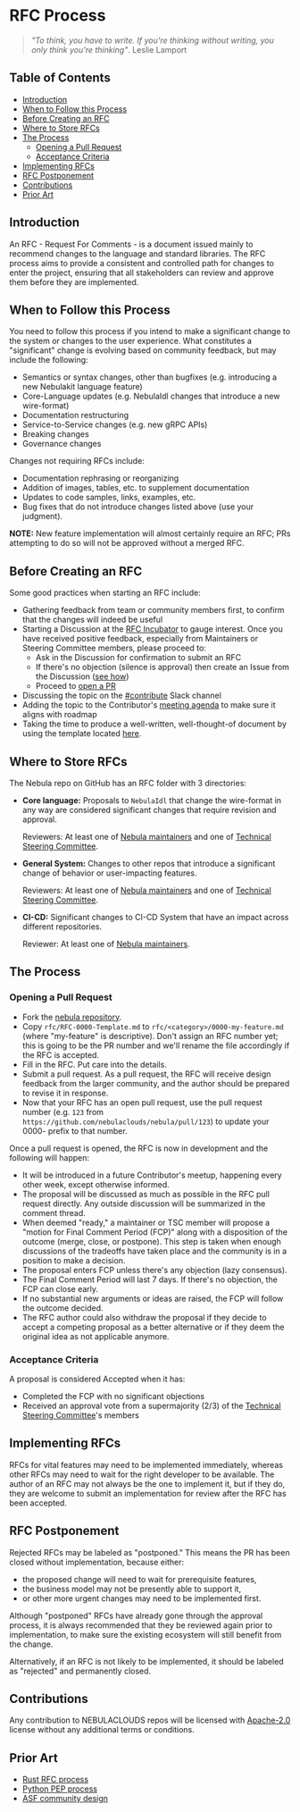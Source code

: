 # RFC Process

>*"To think, you have to write. If you're thinking without writing, you only think you're thinking"*.  Leslie Lamport

## Table of Contents
- [Introduction](#introduction)
- [When to Follow this Process](#when-to-follow-this-process)
- [Before Creating an RFC](#before-creating-an-rfc)
- [Where to Store RFCs](#where-to-store-rfcs)
- [The Process](#the-process)
  - [Opening a Pull Request](#opening-a-pull-request)
  - [Acceptance Criteria](#acceptance-criteria)
- [Implementing RFCs](#implementing-rfcs)
- [RFC Postponement](#rfc-postponement)
- [Contributions](#contributions)
- [Prior Art](#prior-art)

## Introduction

An RFC - Request For Comments - is a document issued mainly to recommend changes to the language and standard libraries. The RFC process aims to provide a consistent and controlled path for changes to enter the project, ensuring that all stakeholders can review and approve them before they are implemented.

## When to Follow this Process

You need to follow this process if you intend to make a significant change to the system or changes to the user experience. What constitutes a "significant" change is evolving based on community feedback, but may include the following:

- Semantics or syntax changes, other than bugfixes (e.g. introducing a new Nebulakit language feature)
- Core-Language updates (e.g. NebulaIdl changes that introduce a new wire-format)
- Documentation restructuring
- Service-to-Service changes (e.g. new gRPC APIs)
- Breaking changes
- Governance changes

Changes not requiring RFCs include:

- Documentation rephrasing or reorganizing
- Addition of images, tables, etc. to supplement documentation
- Updates to code samples, links, examples, etc.
- Bug fixes that do not introduce changes listed above (use your judgment).

**NOTE:** New feature implementation will almost certainly require an RFC; PRs attempting to do so will not be approved without a merged RFC.

## Before Creating an RFC

Some good practices when starting an RFC include:

- Gathering feedback from team or community members first, to confirm that the changes will indeed be useful
- Starting a Discussion at the [RFC Incubator](https://github.com/nebulaclouds/nebula/discussions/new?category=rfc-incubator) to gauge interest. Once you have received positive feedback, especially from Maintainers or Steering Committee members, please proceed to:
  - Ask in the Discussion for confirmation to submit an RFC
  - If there's no objection (silence is approval) then create an Issue from the Discussion ([see how](https://docs.github.com/en/issues/tracking-your-work-with-issues/creating-an-issue#creating-an-issue-from-discussion))
  - Proceed to [open a PR](#opening-a-pull-request)
- Discussing the topic on the [#contribute](https://nebula-org.slack.com/archives/C04NJPLRWUX) Slack channel
- Adding the topic to the Contributor's [meeting agenda](https://hackmd.io/@davidmirror/rkqCpbK1n) to make sure it aligns with roadmap
- Taking the time to produce a well-written, well-thought-of document by using the template located [here](https://github.com/nebulaclouds/nebula/blob/RFC-Process/rfc/RFC-0000-Template.md).

## Where to Store RFCs

The Nebula repo on GitHub has an RFC folder with 3 directories:

- **Core language:** Proposals to `NebulaIdl` that change the wire-format in any way are considered significant changes that require revision and approval.
  
  Reviewers: At least one of [Nebula maintainers](https://github.com/nebulaclouds/community/blob/main/MAINTAINERS.md) and one of [Technical Steering Committee](https://github.com/nebulaclouds/community/blob/main/MAINTAINERS.md).
  
- **General System:** Changes to other repos that introduce a significant change of behavior or user-impacting features.
  
  Reviewers: At least one of [Nebula maintainers](https://github.com/nebulaclouds/community/blob/main/MAINTAINERS.md) and one of [Technical Steering Committee](https://github.com/nebulaclouds/community/blob/main/MAINTAINERS.md).
  
- **CI-CD:** Significant changes to CI-CD System that have an impact across different repositories.
  
  Reviewer: At least one of [Nebula maintainers](https://github.com/nebulaclouds/community/blob/main/MAINTAINERS.md).

## The Process

### Opening a Pull Request

- Fork the [nebula repository](https://github.com/nebulaclouds/nebula).
- Copy `rfc/RFC-0000-Template.md` to `rfc/<category>/0000-my-feature.md` (where "my-feature" is descriptive). Don't assign an RFC number yet; this is going to be the PR number and we'll rename the file accordingly if the RFC is accepted.
- Fill in the RFC. Put care into the details.
- Submit a pull request. As a pull request, the RFC will receive design feedback from the larger community, and the author should be prepared to revise it in response.
- Now that your RFC has an open pull request, use the pull request number (e.g. `123` from `https://github.com/nebulaclouds/nebula/pull/123`) to update your 0000- prefix to that number.

Once a pull request is opened, the RFC is now in development and the following will happen:

- It will be introduced in a future Contributor's meetup, happening every other week, except otherwise informed.
- The proposal will be discussed as much as possible in the RFC pull request directly. Any outside discussion will be summarized in the comment thread.
- When deemed "ready," a maintainer or TSC member will propose a "motion for Final Comment Period (FCP)" along with a disposition of the outcome (merge, close, or postpone). This step is taken when enough discussions of the tradeoffs have taken place and the community is in a position to make a decision. 
- The proposal enters FCP unless there's any objection (lazy consensus).
- The Final Comment Period will last 7 days. If there's no objection, the FCP can close early.
- If no substantial new arguments or ideas are raised, the FCP will follow the outcome decided.
- The RFC author could also withdraw the proposal if they decide to accept a competing proposal as a better alternative or if they deem the original idea as not applicable anymore. 

### Acceptance Criteria

A proposal is considered Accepted when it has:
- Completed the FCP with no significant objections
- Received an approval vote from a supermajority (2/3) of the [Technical Steering Committee](https://github.com/nebulaclouds/community/blob/main/MAINTAINERS.md)'s members

## Implementing RFCs

RFCs for vital features may need to be implemented immediately, whereas other RFCs may need to wait for the right developer to be available. The author of an RFC may not always be the one to implement it, but if they do, they are welcome to submit an implementation for review after the RFC has been accepted. 

## RFC Postponement

Rejected RFCs may be labeled as "postponed." This means the PR has been closed without implementation, because either:
- the proposed change will need to wait for prerequisite features, 
- the business model may not be presently able to support it,
- or other more urgent changes may need to be implemented first. 

Although "postponed" RFCs have already gone through the approval process, it is always recommended that they be reviewed again prior to implementation, to make sure the existing ecosystem will still benefit from the change.

Alternatively, if an RFC is not likely to be implemented, it should be labeled as "rejected" and permanently closed.

## Contributions

Any contribution to NEBULACLOUDS repos will be licensed with [Apache-2.0](https://github.com/nebulaclouds/nebula/blob/master/LICENSE) license without any additional terms or conditions.

## Prior Art

- [Rust RFC process](https://github.com/rust-lang/rfcs) 
- [Python PEP process](https://peps.python.org/pep-0001/)
- [ASF community design](https://community.apache.org/committers/lazyConsensus.html)
